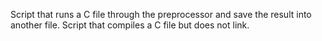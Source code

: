 Script that runs a C file through the preprocessor and save the result into another file.
Script that compiles a C file but does not link.

